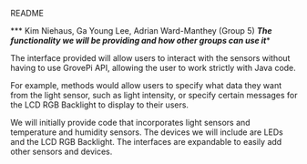 README

*** Kim Niehaus, Ga Young Lee, Adrian Ward-Manthey (Group 5)
***The functionality we will be providing and how other groups can use it****

The interface provided will allow users to interact with the sensors without having to use GrovePi API, allowing the user to work strictly with Java code.

For example, methods would allow users to specify what data they want from the light sensor, such as light intensity, or specify certain messages for the LCD RGB Backlight to display to their users.

We will initially provide code that incorporates light sensors and temperature and humidity sensors. The devices we will include are LEDs and the LCD RGB Backlight. The interfaces are expandable to easily add other sensors and devices.